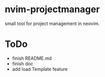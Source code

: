 # nvim-projectmanager

small tool for project management in neovim.

# ToDo

- finish README.md
- finish doc
- add load Template feature

